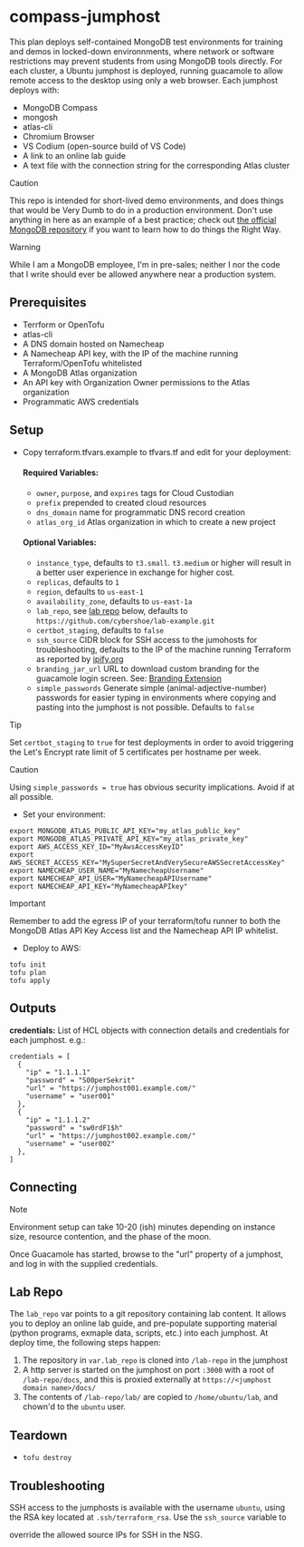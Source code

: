 compass-jumphost
================

This plan deploys self-contained MongoDB test environments for training and
demos in locked-down environnments, where network or software restrictions may
prevent students from using MongoDB tools directly. For each cluster, a Ubuntu
jumphost is deployed, running guacamole to allow remote access to the desktop
using only a web browser. Each jumphost deploys with:

- MongoDB Compass
- mongosh
- atlas-cli
- Chromium Browser
- VS Codium (open-source build of VS Code)
- A link to an online lab guide
- A text file with the connection string for the corresponding Atlas cluster

> [!CAUTION]
> This repo is intended for short-lived demo environments, and does things
> that would be Very Dumb to do in a production environment. Don't use 
> anything in here as an example of a best practice; check out 
> [the official MongoDB repository](https://github.com/mongodb/terraform-provider-mongodbatlas/tree/master/examples) 
> if you want to learn how to do things the Right Way.

> [!WARNING]
> While I am a MongoDB employee, I'm in pre-sales; neither I nor the code that
> I write should ever be allowed anywhere near a production system.

Prerequisites
-------------

- Terrform or OpenTofu
- atlas-cli
- A DNS domain hosted on Namecheap
- A Namecheap API key, with the IP of the machine running Terraform/OpenTofu whitelisted
- A MongoDB Atlas organization
- An API key with Organization Owner permissions to the Atlas organization
- Programmatic AWS credentials

Setup
-----

- Copy terraform.tfvars.example to tfvars.tf and edit for your deployment:
  #### Required Variables:
  - `owner`, `purpose`, and `expires` tags for Cloud Custodian
  - `prefix` prepended to created cloud resources
  - `dns_domain` name for programmatic DNS record creation
  - `atlas_org_id` Atlas organization in which to create a new project
  #### Optional Variables:
  - `instance_type`, defaults to `t3.small`. `t3.medium` or higher will
    result in a better user experience in exchange for higher cost.
  - `replicas`, defaults to `1`
  - `region`, defaults to `us-east-1`
  - `availability_zone`, defaults to `us-east-1a`
  - `lab_repo`, see [lab repo](#lab-repo) below, defaults to `https://github.com/cybershoe/lab-example.git`
  - `certbot_staging`, defaults to `false`
  - `ssh_source` CIDR block for SSH access to the jumohosts for
  troubleshooting, defaults to the IP of the machine running Terraform as
  reported by [ipify.org](https://www.ipify.org/)
  - `branding_jar_url` URL to download custom branding for the guacamole login
  screen. See: [Branding Extension](https://github.com/Zer0CoolX/guacamole-customize-loginscreen-extension)
  - `simple_passwords` Generate simple (animal-adjective-number) passwords for
  easier typing in environments where copying and pasting into the jumphost is
  not possible. Defaults to `false`

> [!TIP]
> Set `certbot_staging` to `true` for test deployments in order to avoid
> triggering the Let's Encrypt rate limit of 5 certificates per hostname 
> per week.

> [!CAUTION]
> Using `simple_passwords = true` has obvious security implications. Avoid
> if at all possible.

- Set your environment:
```
export MONGODB_ATLAS_PUBLIC_API_KEY="my_atlas_public_key"
export MONGODB_ATLAS_PRIVATE_API_KEY="my_atlas_private_key"
export AWS_ACCESS_KEY_ID="MyAwsAccessKeyID"
export AWS_SECRET_ACCESS_KEY="MySuperSecretAndVerySecureAWSSecretAccessKey"
export NAMECHEAP_USER_NAME="MyNamecheapUsername"
export NAMECHEAP_API_USER="MyNamecheapAPIUsername"
export NAMECHEAP_API_KEY="MyNamecheapAPIkey"

```

> [!IMPORTANT]
> Remember to add the egress IP of your terraform/tofu runner to both the 
> MongoDB Atlas API Key Access list and the Namecheap API IP whitelist.

- Deploy to AWS:
```
tofu init
tofu plan
tofu apply
```

Outputs
-------

**credentials:** List of HCL objects with connection details and credentials for each jumphost. e.g.:
```
credentials = [
  {
    "ip" = "1.1.1.1"
    "password" = "S00perSekrit"
    "url" = "https://jumphost001.example.com/"
    "username" = "user001"
  },
  {
    "ip" = "1.1.1.2"
    "password" = "sw0rdF1$h"
    "url" = "https://jumphost002.example.com/"
    "username" = "user002"
  },
]
```

Connecting
----------
> [!NOTE]
> Environment setup can take 10-20 (ish) minutes depending on instance size,
> resource contention, and the phase of the moon. 

Once Guacamole has started, browse to the "url" property of a jumphost, and log in with the supplied credentials.

Lab Repo
--------

The `lab_repo` var points to a git repository containing lab content. It allows you to deploy an online lab guide,
and pre-populate supporting material (python programs, exmaple data, scripts, etc.) into each jumphost. At deploy time, the following steps happen:

1. The repository in `var.lab_repo` is cloned into `/lab-repo` in the jumphost
2. A http server is started on the jumphost on port `:3000` with a root of `/lab-repo/docs`, and this is proxied externally at `https://<jumphost domain name>/docs/`
3. The contents of `/lab-repo/lab/` are copied to `/home/ubuntu/lab`, and chown'd to the `ubuntu` user.

Teardown
--------
- `tofu destroy`

Troubleshooting
---------------

SSH access to the jumphosts is available with the username `ubuntu`, using the
RSA key located at `.ssh/terraform_rsa`. Use the `ssh_source` variable to

override the allowed source IPs for SSH in the NSG.

